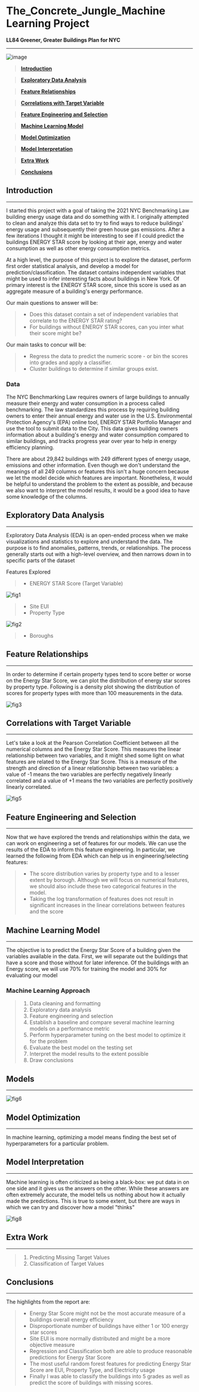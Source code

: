 # The_Concrete_Jungle_Machine Learning Project
**LL84 Greener, Greater Buildings Plan for NYC**
***
![image](nycimage.jpg)

>**[Introduction](#Introduction)**

>**[Exploratory Data Analysis](#Exploratory-Data-Analysis)**

>**[Feature Relationships](#Feature-Relationships)**

>**[Correlations with Target Variable](#Correlations-with-Target-Variable)**

>**[Feature Engineering and Selection](#Feature-Engineering-and-Selection)**

>**[Machine Learning Model](#Machine-Learning)**

>**[Model Optimization](#Model-Optimization)**

>**[Model Interpretation](#Model-Interpretation)**

>**[Extra Work](#Extra_Work)**

>**[Conclusions](#Conclusions)**


## Introduction
***
I started this project with a goal of taking the 2021 NYC Benchmarking Law building energy usage data and do something with it. I originally attempted to clean and analyze this data set to try to find ways to reduce buildings' energy usage and subsequently their green house gas emissions. After a few iterations I thought it might be interesting to see if I could predict the buildings ENERGY STAR score by looking at their age, energy and water consumption as well as other energy consumption metrics.

At a high level, the purpose of this project is to explore the dataset, perform first order statistical analysis, and develop a model for prediction/classification. The dataset contains independent variables that might be used to infer interesting facts about buildings in New York. Of primary interest is the ENERGY STAR score, since this score is used as an aggregate measure of a building's energy performance.

Our main questions to answer will be:

> * Does this dataset contain a set of independent variables that correlate to the ENERGY STAR rating?
> * For buildings without ENERGY STAR scores, can you inter what their score might be?

Our main tasks to concur will be:

> * Regress the data to predict the numeric score - or bin the scores into grades and apply a classifier.
> * Cluster buildings to determine if similar groups exist.

### Data
The NYC Benchmarking Law requires owners of large buildings to annually measure their energy and water consumption in a process called benchmarking. The law standardizes this process by requiring building owners to enter their annual energy and water use in the U.S. Environmental Protection Agency's (EPA) online tool, ENERGY STAR Portfolio Manager and use the tool to submit data to the City. This data gives building owners information about a building's energy and water consumption compared to similar buildings, and tracks progress year over year to help in energy efficiency planning.

There are about 29,842 buildings with 249 different types of energy usage, emissions and other information. Even though we don't understand the meanings of all 249 columns or features this isn't a huge concern because we let the model decide which features are important. Nonetheless, it would be helpful to understand the problem to the extent as possible, and because we also want to interpret the model results, it would be a good idea to have some knowledge of the columns.

## Exploratory Data Analysis
***
Exploratory Data Analysis (EDA) is an open-ended process when we make visualizations and statistics to explore and understand the data. The purpose is to find anomalies, patterns, trends, or relationships. The process generally starts out with a high-level overview, and then narrows down in to specific parts of the dataset

Features Explored
> * ENERGY STAR Score (Target Variable)

![fig1](./images/fig01_ENERGY_STAR_Score_Distribution.png)

> * Site EUI 
> * Property Type

![fig2](./images/fig02_Property_Type_Frequency.png)

> * Boroughs

## Feature Relationships
***
In order to determine if certain property types tend to score better or worse on the Energy Star Score, we can plot the distribution of energy star scores by property type. Following is a density plot showing the distribution of scores for property types with more than 100 measurements in the data.

![fig3](./images/fig04_Energy_Star_Property_Density_Plot.png)

## Correlations with Target Variable
***
Let's take a look at the Pearson Correlation Coefficient between all the numerical columns and the Energy Star Score. This measures the linear relationship between two variables, and it might shed some light on what features are related to the Energy Star Score. This is a measure of the strength and direction of a linear relationship between two variables: a value of -1 means the two variables are perfectly negatively linearly correlated and a value of +1 means the two variables are perfectly positively linearly correlated.

![fig5](./images/fig05_Two_Variable_Plot.png)

## Feature Engineering and Selection
***
Now that we have explored the trends and relationships within the data, we can work on engineering a set of features for our models. We can use the results of the EDA to inform this feature engineering. In particular, we learned the following from EDA which can help us in engineering/selecting features:

> * The score distribution varies by property type and to a lesser extent by borough. Although we will focus on numerical features, we should also include these two categorical features in the model.
> * Taking the log transformation of features does not result in significant increases in the linear correlations between features and the score

## Machine Learning Model
***
The objective is to predict the Energy Star Score of a building given the variables available in the data. First, we will separate out the buildings that have a score and those without for later inference. Of the buildings with an Energy score, we will use 70% for training the model and 30% for evaluating our model

### Machine Learning Approach
> 1. Data cleaning and formatting
> 2. Exploratory data analysis
> 3. Feature engineering and selection
> 4. Establish a baseline and compare several machine learning models on a performance metric
> 5. Perform hyperparameter tuning on the best model to optimize it for the problem
> 6. Evaluate the best model on the testing set
> 7. Interpret the model results to the extent possible
> 8. Draw conclusions

## Models
***

![fig6](./images/fig06_Model_Comparison.png)

## Model Optimization
***
In machine learning, optimizing a model means finding the best set of hyperparameters for a particular problem.

## Model Interpretation
***
Machine learning is often criticized as being a black-box: we put data in on one side and it gives us the answers on the other. While these answers are often extremely accurate, the model tells us nothing about how it actually made the predictions. This is true to some extent, but there are ways in which we can try and discover how a model "thinks"

![fig8](./images/fig08_Feature_Importances.png)

## Extra Work
***
> 1. Predicting Missing Target Values
> 2. Classification of Target Values

## Conclusions
***
The highlights from the report are:

> * Energy Star Score might not be the most accurate measure of a buildings overall energy efficiency
> * Disproportionate number of buildings have either 1 or 100 energy star scores
> * Site EUI is more normally distributed and might be a more objective measure
> * Regression and Classification both are able to produce reasonable predictions for Energy Star Score
> * The most useful random forest features for predicting Energy Star Score are EUI, Property Type, and Electricity usage
> * Finally I was able to classify the buildings into 5 grades as well as predict the score of buildings with missing scores.









